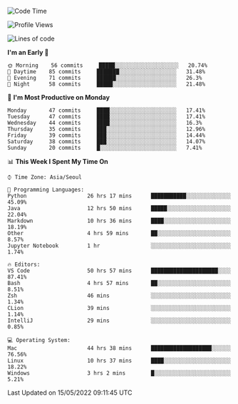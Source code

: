 <!--START_SECTION:waka-->
![Code Time](http://img.shields.io/badge/Code%20Time-491%20hrs%2010%20mins-blue)

![Profile Views](http://img.shields.io/badge/Profile%20Views-12-blue)

![Lines of code](https://img.shields.io/badge/From%20Hello%20World%20I%27ve%20Written-1%20Million%20lines%20of%20code-blue)

**I'm an Early 🐤** 

```text
🌞 Morning    56 commits     █████░░░░░░░░░░░░░░░░░░░░   20.74% 
🌆 Daytime    85 commits     ███████░░░░░░░░░░░░░░░░░░   31.48% 
🌃 Evening    71 commits     ██████░░░░░░░░░░░░░░░░░░░   26.3% 
🌙 Night      58 commits     █████░░░░░░░░░░░░░░░░░░░░   21.48%

```
📅 **I'm Most Productive on Monday** 

```text
Monday       47 commits     ████░░░░░░░░░░░░░░░░░░░░░   17.41% 
Tuesday      47 commits     ████░░░░░░░░░░░░░░░░░░░░░   17.41% 
Wednesday    44 commits     ████░░░░░░░░░░░░░░░░░░░░░   16.3% 
Thursday     35 commits     ███░░░░░░░░░░░░░░░░░░░░░░   12.96% 
Friday       39 commits     ███░░░░░░░░░░░░░░░░░░░░░░   14.44% 
Saturday     38 commits     ███░░░░░░░░░░░░░░░░░░░░░░   14.07% 
Sunday       20 commits     █░░░░░░░░░░░░░░░░░░░░░░░░   7.41%

```


📊 **This Week I Spent My Time On** 

```text
⌚︎ Time Zone: Asia/Seoul

💬 Programming Languages: 
Python                   26 hrs 17 mins      ███████████░░░░░░░░░░░░░░   45.09% 
Java                     12 hrs 50 mins      █████░░░░░░░░░░░░░░░░░░░░   22.04% 
Markdown                 10 hrs 36 mins      ████░░░░░░░░░░░░░░░░░░░░░   18.19% 
Other                    4 hrs 59 mins       ██░░░░░░░░░░░░░░░░░░░░░░░   8.57% 
Jupyter Notebook         1 hr                ░░░░░░░░░░░░░░░░░░░░░░░░░   1.74%

🔥 Editors: 
VS Code                  50 hrs 57 mins      █████████████████████░░░░   87.41% 
Bash                     4 hrs 57 mins       ██░░░░░░░░░░░░░░░░░░░░░░░   8.51% 
Zsh                      46 mins             ░░░░░░░░░░░░░░░░░░░░░░░░░   1.34% 
CLion                    39 mins             ░░░░░░░░░░░░░░░░░░░░░░░░░   1.14% 
IntelliJ                 29 mins             ░░░░░░░░░░░░░░░░░░░░░░░░░   0.85%

💻 Operating System: 
Mac                      44 hrs 38 mins      ███████████████████░░░░░░   76.56% 
Linux                    10 hrs 37 mins      ████░░░░░░░░░░░░░░░░░░░░░   18.22% 
Windows                  3 hrs 2 mins        █░░░░░░░░░░░░░░░░░░░░░░░░   5.21%

```


 Last Updated on 15/05/2022 09:11:45 UTC
<!--END_SECTION:waka-->
